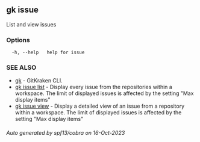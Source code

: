 ## gk issue

List and view issues

### Options

```
  -h, --help   help for issue
```

### SEE ALSO

* [gk](gk.md)	 - GitKraken CLI.
* [gk issue list](gk_issue_list.md)	 - Display every issue from the repositories within a workspace.
The limit of displayed issues is affected by the setting "Max display items"
* [gk issue view](gk_issue_view.md)	 - Display a detailed view of an issue from a repository within a workspace.
The limit of displayed issues is affected by the setting "Max display items"

###### Auto generated by spf13/cobra on 16-Oct-2023

